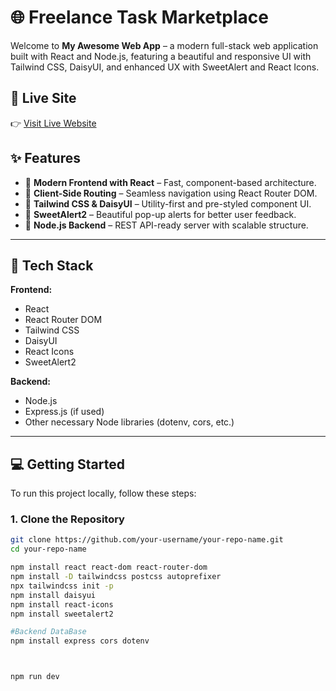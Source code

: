 # 🌐 Freelance Task Marketplace

Welcome to **My Awesome Web App** – a modern full-stack web application built with React and Node.js, featuring a beautiful and responsive UI with Tailwind CSS, DaisyUI, and enhanced UX with SweetAlert and React Icons.

## 🔗 Live Site

👉 [Visit Live Website](https://your-live-site-url.com)

## ✨ Features

- 🚀 **Modern Frontend with React** – Fast, component-based architecture.
- 🧭 **Client-Side Routing** – Seamless navigation using React Router DOM.
- 🎨 **Tailwind CSS & DaisyUI** – Utility-first and pre-styled component UI.
- 💬 **SweetAlert2** – Beautiful pop-up alerts for better user feedback.
- 🔧 **Node.js Backend** – REST API-ready server with scalable structure.

---

## 🧰 Tech Stack

**Frontend:**
- React
- React Router DOM
- Tailwind CSS
- DaisyUI
- React Icons
- SweetAlert2

**Backend:**
- Node.js
- Express.js (if used)
- Other necessary Node libraries (dotenv, cors, etc.)

---

## 💻 Getting Started

To run this project locally, follow these steps:

### 1. Clone the Repository

```bash
git clone https://github.com/your-username/your-repo-name.git
cd your-repo-name

npm install react react-dom react-router-dom
npm install -D tailwindcss postcss autoprefixer
npx tailwindcss init -p
npm install daisyui
npm install react-icons
npm install sweetalert2

#Backend DataBase
npm install express cors dotenv



npm run dev
